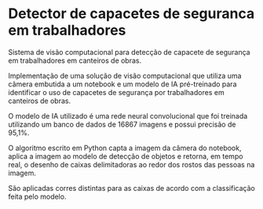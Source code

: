 # Detector de capacetes de seguranca em trabalhadores
Sistema de visão computacional para detecção de capacete de segurança em trabalhadores em canteiros de obras.

Implementação de uma solução de visão computacional que utiliza uma câmera embutida a um notebook e um modelo de IA pré-treinado 
para identificar o uso de capacetes de segurança por trabalhadores em canteiros de obras.

O modelo de IA utilizado é uma rede neural convolucional que foi treinada utilizando um banco de dados de 16867 imagens e possui precisão de 95,1%.

O algoritmo escrito em Python capta a imagem da câmera do notebook, aplica a imagem ao modelo de detecção de objetos e retorna, em tempo real, 
o desenho de caixas delimitadoras ao redor dos rostos das pessoas na imagem. 

São aplicadas corres distintas para as caixas de acordo com a classificação feita pelo modelo.
